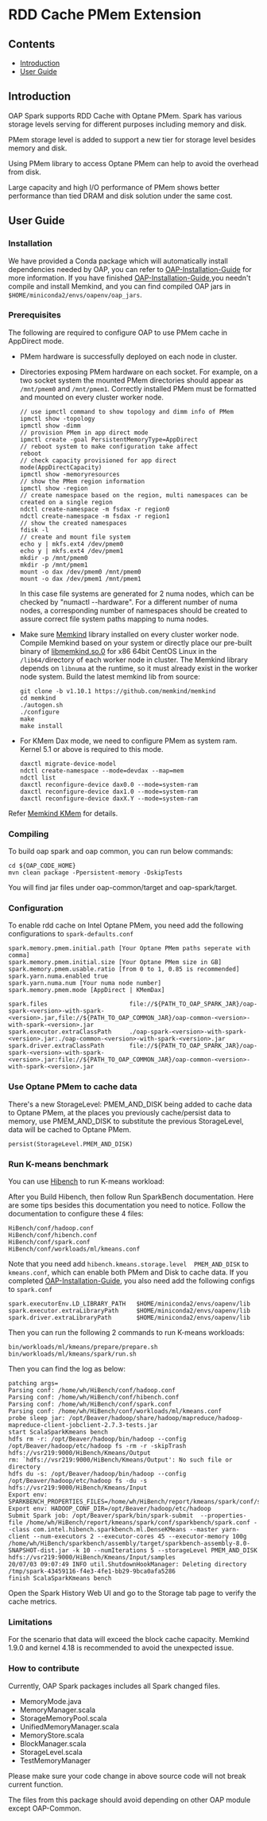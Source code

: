 # RDD Cache PMem Extension

## Contents
- [Introduction](#introduction)
- [User Guide](#user-guide)

## Introduction

OAP Spark supports RDD Cache with Optane PMem. Spark has various storage levels serving for different purposes including memory and disk.

PMem storage level is added to support a new tier for storage level besides memory and disk.

Using PMem library to access Optane PMem can help to avoid the overhead from disk.

Large capacity and high I/O performance of PMem shows better performance than tied DRAM and disk solution under the same cost.

## User Guide

### Installation

We have provided a Conda package which will automatically install dependencies needed by OAP, you can refer to [OAP-Installation-Guide](../docs/OAP-Installation-Guide.md) for more information. If you have finished [OAP-Installation-Guide](../docs/OAP-Installation-Guide.md),you needn't compile and install Memkind, and you can find compiled OAP jars in `$HOME/miniconda2/envs/oapenv/oap_jars`.

### Prerequisites

The following are required to configure OAP to use PMem cache in AppDirect mode.
- PMem hardware is successfully deployed on each node in cluster.
- Directories exposing PMem hardware on each socket. For example, on a two socket system the mounted PMem directories should appear as `/mnt/pmem0` and `/mnt/pmem1`. Correctly installed PMem must be formatted and mounted on every cluster worker node.

   ```
   // use ipmctl command to show topology and dimm info of PMem
   ipmctl show -topology
   ipmctl show -dimm
   // provision PMem in app direct mode
   ipmctl create -goal PersistentMemoryType=AppDirect
   // reboot system to make configuration take affect
   reboot
   // check capacity provisioned for app direct mode(AppDirectCapacity)
   ipmctl show -memoryresources
   // show the PMem region information
   ipmctl show -region
   // create namespace based on the region, multi namespaces can be created on a single region
   ndctl create-namespace -m fsdax -r region0
   ndctl create-namespace -m fsdax -r region1
   // show the created namespaces
   fdisk -l
   // create and mount file system
   echo y | mkfs.ext4 /dev/pmem0
   echo y | mkfs.ext4 /dev/pmem1
   mkdir -p /mnt/pmem0
   mkdir -p /mnt/pmem1 
   mount -o dax /dev/pmem0 /mnt/pmem0
   mount -o dax /dev/pmem1 /mnt/pmem1
   ```

   In this case file systems are generated for 2 numa nodes, which can be checked by "numactl --hardware". For a different number of numa nodes, a corresponding number of namespaces should be created to assure correct file system paths mapping to numa nodes.

- Make sure [Memkind](https://github.com/memkind/memkind/tree/v1.10.1-rc2) library installed on every cluster worker node. Compile Memkind based on your system or directly place our pre-built binary of [libmemkind.so.0](https://github.com/Intel-bigdata/OAP/releases/download/v0.8.4-spark-2.4.4/libmemkind.so.0) for x86 64bit CentOS Linux in the `/lib64/`directory of each worker node in cluster.
   The Memkind library depends on `libnuma` at the runtime, so it must already exist in the worker node system.
   Build the latest memkind lib from source:

   ```
   git clone -b v1.10.1 https://github.com/memkind/memkind
   cd memkind
   ./autogen.sh
   ./configure
   make
   make install
   ```

- For KMem Dax mode, we need to configure PMem as system ram. Kernel 5.1 or above is required to this mode.

   ```
   daxctl migrate-device-model
   ndctl create-namespace --mode=devdax --map=mem
   ndctl list
   daxctl reconfigure-device dax0.0 --mode=system-ram
   daxctl reconfigure-device dax1.0 --mode=system-ram
   daxctl reconfigure-device daxX.Y --mode=system-ram
   ```

Refer [Memkind KMem](https://github.com/memkind/memkind#kernel) for details.


### Compiling

To build oap spark and oap common, you can run below commands:
```
cd ${OAP_CODE_HOME}
mvn clean package -Ppersistent-memory -DskipTests
```
You will find jar files under oap-common/target and oap-spark/target.

### Configuration

To enable rdd cache on Intel Optane PMem, you need add the following configurations to `spark-defaults.conf`
```
spark.memory.pmem.initial.path [Your Optane PMem paths seperate with comma]
spark.memory.pmem.initial.size [Your Optane PMem size in GB]
spark.memory.pmem.usable.ratio [from 0 to 1, 0.85 is recommended]
spark.yarn.numa.enabled true
spark.yarn.numa.num [Your numa node number]
spark.memory.pmem.mode [AppDirect | KMemDax]

spark.files                       file://${PATH_TO_OAP_SPARK_JAR}/oap-spark-<version>-with-spark-<version>.jar,file://${PATH_TO_OAP_COMMON_JAR}/oap-common-<version>-with-spark-<version>.jar
spark.executor.extraClassPath     ./oap-spark-<version>-with-spark-<version>.jar:./oap-common-<version>-with-spark-<version>.jar
spark.driver.extraClassPath       file://${PATH_TO_OAP_SPARK_JAR}/oap-spark-<version>-with-spark-<version>.jar:file://${PATH_TO_OAP_COMMON_JAR}/oap-common-<version>-with-spark-<version>.jar
```

### Use Optane PMem to cache data

There's a new StorageLevel: PMEM_AND_DISK being added to cache data to Optane PMem, at the places you previously cache/persist data to memory, use PMEM_AND_DISK to substitute the previous StorageLevel, data will be cached to Optane PMem.
```
persist(StorageLevel.PMEM_AND_DISK)
```

### Run K-means benchmark

You can use [Hibench](https://github.com/Intel-bigdata/HiBench) to run K-means workload:

After you Build Hibench, then follow Run SparkBench documentation. Here are some tips besides this documentation you need to notice.
Follow the documentation to configure these 4 files:
```
HiBench/conf/hadoop.conf
HiBench/conf/hibench.conf
HiBench/conf/spark.conf
HiBench/conf/workloads/ml/kmeans.conf
```
Note that you need add `hibench.kmeans.storage.level  PMEM_AND_DISK` to `kmeans.conf`, which can enable both PMem and Disk to cache data.
If you completed [OAP-Installation-Guide](../docs/OAP-Installation-Guide.md), you also need add the following configs to `spark.conf`
```
spark.executorEnv.LD_LIBRARY_PATH   $HOME/miniconda2/envs/oapenv/lib
spark.executor.extraLibraryPath     $HOME/miniconda2/envs/oapenv/lib
spark.driver.extraLibraryPath       $HOME/miniconda2/envs/oapenv/lib

```

Then you can run the following 2 commands to run K-means workloads:
```
bin/workloads/ml/kmeans/prepare/prepare.sh
bin/workloads/ml/kmeans/spark/run.sh
```
Then you can find the log as below:
```
patching args=
Parsing conf: /home/wh/HiBench/conf/hadoop.conf
Parsing conf: /home/wh/HiBench/conf/hibench.conf
Parsing conf: /home/wh/HiBench/conf/spark.conf
Parsing conf: /home/wh/HiBench/conf/workloads/ml/kmeans.conf
probe sleep jar: /opt/Beaver/hadoop/share/hadoop/mapreduce/hadoop-mapreduce-client-jobclient-2.7.3-tests.jar
start ScalaSparkKmeans bench
hdfs rm -r: /opt/Beaver/hadoop/bin/hadoop --config /opt/Beaver/hadoop/etc/hadoop fs -rm -r -skipTrash hdfs://vsr219:9000/HiBench/Kmeans/Output
rm: `hdfs://vsr219:9000/HiBench/Kmeans/Output': No such file or directory
hdfs du -s: /opt/Beaver/hadoop/bin/hadoop --config /opt/Beaver/hadoop/etc/hadoop fs -du -s hdfs://vsr219:9000/HiBench/Kmeans/Input
Export env: SPARKBENCH_PROPERTIES_FILES=/home/wh/HiBench/report/kmeans/spark/conf/sparkbench/sparkbench.conf
Export env: HADOOP_CONF_DIR=/opt/Beaver/hadoop/etc/hadoop
Submit Spark job: /opt/Beaver/spark/bin/spark-submit  --properties-file /home/wh/HiBench/report/kmeans/spark/conf/sparkbench/spark.conf --class com.intel.hibench.sparkbench.ml.DenseKMeans --master yarn-client --num-executors 2 --executor-cores 45 --executor-memory 100g /home/wh/HiBench/sparkbench/assembly/target/sparkbench-assembly-8.0-SNAPSHOT-dist.jar -k 10 --numIterations 5 --storageLevel PMEM_AND_DISK hdfs://vsr219:9000/HiBench/Kmeans/Input/samples
20/07/03 09:07:49 INFO util.ShutdownHookManager: Deleting directory /tmp/spark-43459116-f4e3-4fe1-bb29-9bca0afa5286
finish ScalaSparkKmeans bench
```

Open the Spark History Web UI and go to the Storage tab page to verify the cache metrics.

### Limitations

For the scenario that data will exceed the block cache capacity. Memkind 1.9.0 and kernel 4.18 is recommended to avoid the unexpected issue.


### How to contribute

Currently, OAP Spark packages includes all Spark changed files.

* MemoryMode.java
* MemoryManager.scala
* StorageMemoryPool.scala
* UnifiedMemoryManager.scala
* MemoryStore.scala
* BlockManager.scala
* StorageLevel.scala
* TestMemoryManager

Please make sure your code change in above source code will not break current function.

The files from this package should avoid depending on other OAP module except OAP-Common.

